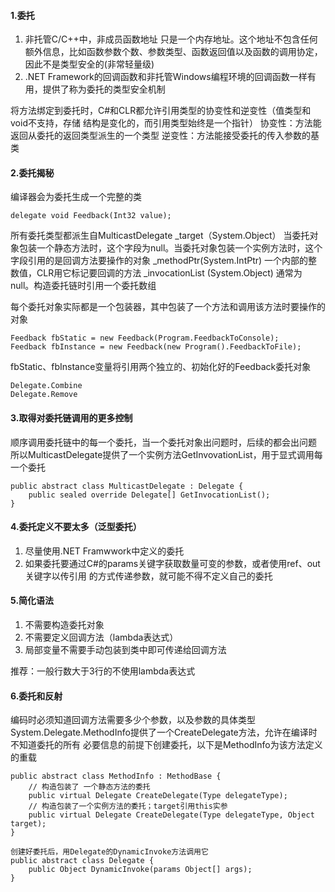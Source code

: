 #### 1.委托
1. 非托管C/C++中，非成员函数地址 只是一个内存地址。这个地址不包含任何额外信息，比如函数参数个数、参数类型、函数返回值以及函数的调用协定，因此不是类型安全的(非常轻量级)
2. .NET Framework的回调函数和非托管Windows编程环境的回调函数一样有用，提供了称为委托的类型安全机制

将方法绑定到委托时，C#和CLR都允许引用类型的协变性和逆变性（值类型和void不支持，存储
结构是变化的，而引用类型始终是一个指针）
协变性：方法能返回从委托的返回类型派生的一个类型
逆变性：方法能接受委托的传入参数的基类

#### 2.委托揭秘
编译器会为委托生成一个完整的类
```
delegate void Feedback(Int32 value);
```
所有委托类型都派生自MulticastDelegate
_target（System.Object） 当委托对象包装一个静态方法时，这个字段为null。当委托对象包装一个实例方法时，这个字段引用的是回调方法要操作的对象
_methodPtr(System.IntPtr) 一个内部的整数值，CLR用它标记要回调的方法
_invocationList (System.Object) 通常为null。构造委托链时引用一个委托数组

每个委托对象实际都是一个包装器，其中包装了一个方法和调用该方法时要操作的对象
```
Feedback fbStatic = new Feedback(Program.FeedbackToConsole);
Feedback fbInstance = new Feedback(new Program().FeedbackToFile);
```
fbStatic、fbInstance变量将引用两个独立的、初始化好的Feedback委托对象

```
Delegate.Combine
Delegate.Remove
```

#### 3.取得对委托链调用的更多控制
顺序调用委托链中的每一个委托，当一个委托对象出问题时，后续的都会出问题
所以MulticastDelegate提供了一个实例方法GetInvovationList，用于显式调用每一个委托
```
public abstract class MulticastDelegate : Delegate {
    public sealed override Delegate[] GetInvocationList();
}
```

#### 4.委托定义不要太多（泛型委托）
1. 尽量使用.NET Framwwork中定义的委托
2. 如果委托要通过C#的params关键字获取数量可变的参数，或者使用ref、out关键字以传引用
的方式传递参数，就可能不得不定义自己的委托

#### 5.简化语法
1. 不需要构造委托对象
2. 不需要定义回调方法（lambda表达式）
3. 局部变量不需要手动包装到类中即可传递给回调方法

推荐：一般行数大于3行的不使用lambda表达式

#### 6.委托和反射
编码时必须知道回调方法需要多少个参数，以及参数的具体类型
System.Delegate.MethodInfo提供了一个CreateDelegate方法，允许在编译时不知道委托的所有
必要信息的前提下创建委托，以下是MethodInfo为该方法定义的重载
```
public abstract class MethodInfo : MethodBase {
    // 构造包装了 一个静态方法的委托
    public virtual Delegate CreateDelegate(Type delegateType);
    // 构造包装了一个实例方法的委托；target引用this实参
    public virtual Delegate CreateDelegate(Type delegateType, Object target);
}

创建好委托后，用Delegate的DynamicInvoke方法调用它
public abstract class Delegate {
    public Object DynamicInvoke(params Object[] args);
}
```
